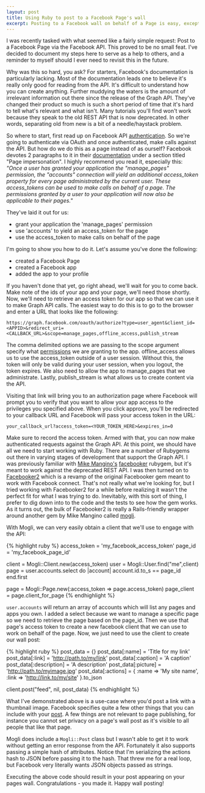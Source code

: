 ```yaml
---
layout: post
title: Using Ruby to post to a Facebook Page's wall
excerpt: Posting to a Facebook wall on behalf of a Page is easy, except when it isn't.
---
```


I was recently tasked with what seemed like a fairly simple request: Post to a Facebook Page via the Facebook API.  This proved to be no small feat.  I've decided to document my steps here to serve as a help to others, and a reminder to myself should I ever need to revisit this in the future.

Why was this so hard, you ask?  For starters, Facebook's documentation is particularly lacking.  Most of the documentation leads one to believe it's really only good for reading from the API.  It's difficult to understand how you can create anything.  Further muddying the waters is the amount of irrelevant information out there since the release of the Graph API.  They've changed their product so much is such a short period of time that it's hard to tell what's relevant and what isn't.  Many tutorials you'll find won't work because they speak to the old REST API that is now deprecated.  In other words, separating old from new is a bit of a needle/haystack problem.

So where to start, first read up on Facebook API [authentication](http://developers.facebook.com/docs/authentication/).  So we're going to authenticate via OAuth and once authenticated, make calls against the API.  But how do we do this as a page instead of as ourself?  Facebook devotes 2 paragraphs to it in their [documentation](http://developers.facebook.com/docs/api) under a section titled "Page impersonation".  I highly recommend you read it, especially this: *"Once a user has granted your application the "manage_pages" permission, the "accounts" connection will yield an additional access_token property for every page administrated by the current user. These access_tokens can be used to make calls on behalf of a page. The permissions granted by a user to your application will now also be applicable to their pages."*

They've laid it out for us:

* grant your application the 'manage_pages' permission
* use 'accounts' to yield an access_token for the page
* use the access_token to make calls on behalf of the page

I'm going to show you how to do it.  Let's assume you've done the following:

* created a Facebook Page
* created a Facebook app
* added the app to your profile

If you haven't done that yet, go right ahead, we'll wait for you to come back.  Make note of the ids of your app and your page, we'll need those shortly.  Now, we'll need to retrieve an access token for our app so that we can use it to make Graph API calls.  The easiest way to do this is to go to the browser and enter a URL that looks like the following:

`https://graph.facebook.com/oauth/authorize?type=user_agent&client_id=<APPID>&redirect_uri=<CALLBACK_URL>&scope=manage_pages,offline_access,publish_stream`

The comma delimited options we are passing to the scope argument specify what [permissions](http://developers.facebook.com/docs/authentication/permissions) we are granting to the app.  offline_access allows us to use the access_token outside of a user session.  Without this, the token will only be valid during your user session, when you logout, the token expires.  We also need to allow the app to manage_pages that we administrate.  Lastly, publish_stream is what allows us to create content via the API.

Visiting that link will bring you to an authorization page where Facebook will prompt you to verify that you want to allow your app access to the privileges you specified above.  When you click approve, you'll be redirected to your callback URL and Facebook will pass your access token in the URL:

`your_callback_url?access_token=<YOUR_TOKEN_HERE>&expires_in=0`

Make sure to record the access token.  Armed with that, you can now make authenticated requests against the Graph API.  At this point, we should have all we need to start working with Ruby.  There are a number of Rubygems out there in varying stages of development that support the Graph API.  I was previously familiar with [Mike Mangino's](http://www.elevatedcode.com/mike-mangino) [facebooker](http://facebooker.rubyforge.org/) rubygem, but it's meant to work against the deprecated REST API.  I was then turned on to [Facebooker2](https://github.com/mmangino/facebooker2) which is a revamp of the original Facebooker gem meant to work with Facebook connect.  That's not really what we're looking for, but I tried working with Facebooker2 for a while before realizing it wasn't the perfect fit for what I was trying to do.  Inevitably, with this sort of thing, I prefer to dig down into to the code and the tests to see how the gem works.  As it turns out, the bulk of Facebooker2 is really a Rails-friendly wrapper around another gem by Mike Mangino called [mogli](https://github.com/mmangino/mogli).

With Mogli, we can very easily obtain a client that we'll use to engage with the API:

{% highlight ruby %}
access_token = 'my_facebook_access_token'
page_id = 'my_facebook_page_id'

client = Mogli::Client.new(access_token)
user = Mogli::User.find("me",client)
page = user.accounts.select do |account|
  account.id.to_s == page_id
end.first

page = Mogli::Page.new(:access_token => page.access_token)
page_client = page.client_for_page
{% endhighlight %}

`user.accounts` will return an array of accounts which will list any pages and apps you own.  I added a select because we want to manage a specific page so we need to retrieve the page based on the page_id.  Then we use that page's access token to create a new facebook client that we can use to work on behalf of the page.  Now, we just need to use the client to create our wall post:

{% highlight ruby %}
post_data = {}
post_data[:name]    = 'Title for my link'
post_data[:link]    = 'http://path.to/my/link'
post_data[:caption] = 'A caption'
post_data[:description] = 'A description'
post_data[:picture] = 'http://path.to/myimage.jpg'
post_data[:actions] = {
  :name => 'My site name',
  :link => 'http://link.to/my/site'
}.to_json

client.post("feed", nil, post_data)
{% endhighlight %}


What I've demonstrated above is a use-case where you'd post a link with a thumbnail image.  Facebook specifies quite a few other things that you can include with your [post](http://developers.facebook.com/docs/reference/api/post).  A few things are not relevant to page publishing, for instance you cannot set privacy on a page's wall post as it's visible to all people that like that page.

Mogli does include a `Mogli::Post` class but I wasn't able to get it to work without getting an error response from the API.  Fortunately it also supports passing a simple hash of attributes.  Notice that I'm serializing the actions hash to JSON before passing it to the hash.  That threw me for a real loop, but Facebook very literally wants JSON objects passed as strings.

Executing the above code should result in your post appearing on your pages wall.  Congratulations - you made it.  Happy wall posting!
